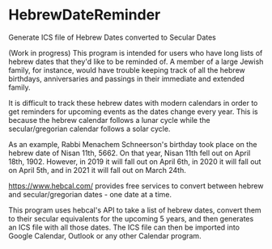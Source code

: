 # HebrewDateReminder
Generate ICS file of Hebrew Dates converted to Secular Dates


(Work in progress)
This program is intended for users who have long lists of hebrew dates that they'd like to be reminded of.
A member of a large Jewish family, for instance, would have trouble keeping track of all the hebrew birthdays,
anniversaries and passings in their immediate and extended family. 

It is difficult to track these hebrew dates with modern calendars in order to get reminders for upcoming events
as the dates change every year. This is because the hebrew calendar follows a lunar cycle while the secular/gregorian
calendar follows a solar cycle.

As an example, Rabbi Menachem Schneerson's birthday took place on the hebrew date of Nisan 11th, 5662.
On that year, Nisan 11th fell out on April 18th, 1902.
However, in 2019 it will fall out on April 6th, in 2020 it will fall out on April 5th, and in 2021 it will fall out on March 24th.

https://www.hebcal.com/ provides free services to convert between hebrew and secular/gregorian dates - one date at a time.

This program uses hebcal's API to take a list of hebrew dates, convert them to their secular equivalents for the upcoming 5 years,
and then generates an ICS file with all those dates. The ICS file can then be imported into Google Calendar, Outlook or any other
Calendar program.
